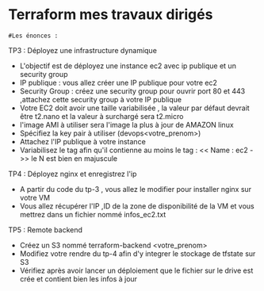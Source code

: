 # Terraform mes travaux dirigés

    #Les énonces :

  TP3 : Déployez une infrastructure dynamique

  - L'objectif est de déployez une instance ec2 avec ip publique et un security group
  - IP publique : vous allez créer une IP publique pour votre ec2
  - Security Group : créez une security group pour ouvrir port 80
  et 443 ,attachez cette security group à votre IP publique
  - Votre EC2 doit avoir une taille variabilisée , la valeur par défaut devrait être t2.nano et la valeur à surchargé sera t2.micro
  - l'image AMI à utiliser sera l'image la plus à jour de AMAZON linux
  - Spécifiez la key pair à utiliser (devops<votre_prenom>)
  - Attachez l'IP publique à votre instance
  - Variabilisez le tag afin qu'il contienne au moins le tag : << Name : ec2 - <prenom> >> le N est bien en majuscule



  TP4 : Déployez nginx et enregistrez l'ip

  - A partir du code du tp-3 , vous allez le modifier pour installer nginx sur votre VM
  - Vous allez récupérer l'IP ,ID de la zone de disponibilité de la VM et vous mettrez dans un fichier nommé infos_ec2.txt


  TP5 : Remote backend

  - Créez un S3 nommé terraform-backend <votre_prenom>
  - Modifiez votre rendre du tp-4 afin d'y integrer le stockage de tfstate sur S3
  - Vérifiez après avoir lancer un déploiement que le fichier sur le drive est crée et contient bien les infos à jour


